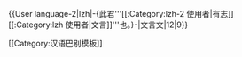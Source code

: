 {{User language-2|lzh|-{此君'''[[:Category:lzh-2 使用者|有志]][[:Category:lzh 使用者|文言]]'''也。}-|文言文|12|9}}<noinclude>

[[Category:汉语巴别模板]]
</noinclude>